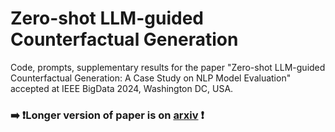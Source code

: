 # Zero-shot LLM-guided Counterfactual Generation

Code, prompts, supplementary results for the paper "Zero-shot LLM-guided Counterfactual Generation: A Case Study on NLP Model Evaluation" accepted at IEEE BigData 2024, Washington DC, USA.

### ➡️ ❗️Longer version of paper is on [arxiv](https://arxiv.org/abs/2405.04793) ❗️

